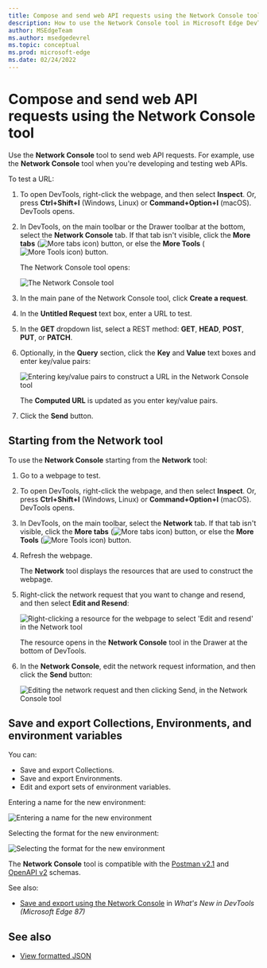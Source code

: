 ```yaml
---
title: Compose and send web API requests using the Network Console tool
description: How to use the Network Console tool in Microsoft Edge DevTools to make synthetic network requests over HTTP when you're developing and testing web APIs.
author: MSEdgeTeam
ms.author: msedgedevrel
ms.topic: conceptual
ms.prod: microsoft-edge
ms.date: 02/24/2022
---
```

# Compose and send web API requests using the Network Console tool

Use the **Network Console** tool to send web API requests.  For example, use the **Network Console** tool when you're developing and testing web APIs.

To test a URL:

1. To open DevTools, right-click the webpage, and then select **Inspect**.  Or, press **Ctrl+Shift+I** (Windows, Linux) or **Command+Option+I** (macOS).  DevTools opens.

1. In DevTools, on the main toolbar or the Drawer toolbar at the bottom, select the **Network Console** tab.  If that tab isn't visible, click the **More tabs** (![More tabs icon](../media/more-tabs-icon-light-theme.png)) button, or else the **More Tools** (![More Tools icon](../media/more-tools-icon-light-theme.png)) button.

   The Network Console tool opens:

   ![The Network Console tool](images/network-console-tool.png)

1. In the main pane of the Network Console tool, click **Create a request**.

1. In the **Untitled Request** text box, enter a URL to test.

1. In the **GET** dropdown list, select a REST method: **GET**, **HEAD**, **POST**, **PUT**, or **PATCH**.

1. Optionally, in the **Query** section, click the **Key** and **Value** text boxes and enter key/value pairs:

   ![Entering key/value pairs to construct a URL in the Network Console tool](images/entering-key-value-pairs.png)

   The **Computed URL** is updated as you enter key/value pairs.

1. Click the **Send** button.


<!-- ====================================================================== -->
## Starting from the Network tool

To use the **Network Console** starting from the **Network** tool:

1. Go to a webpage to test.

1. To open DevTools, right-click the webpage, and then select **Inspect**.  Or, press **Ctrl+Shift+I** (Windows, Linux) or **Command+Option+I** (macOS).  DevTools opens.

1. In DevTools, on the main toolbar, select the **Network** tab.  If that tab isn't visible, click the **More tabs** (![More tabs icon](../media/more-tabs-icon-light-theme.png)) button, or else the **More Tools** (![More Tools icon](../media/more-tools-icon-light-theme.png)) button.

1. Refresh the webpage.

   The **Network** tool displays the resources that are used to construct the webpage.

1. Right-click the network request that you want to change and resend, and then select **Edit and Resend**:

   ![Right-clicking a resource for the webpage to select 'Edit and resend' in the Network tool](images/edit-and-resend.png)

   The resource opens in the **Network Console** tool in the Drawer at the bottom of DevTools.

1. In the **Network Console**, edit the network request information, and then click the **Send** button:

   ![Editing the network request and then clicking Send, in the Network Console tool](images/edit-then-send.png)

   <!-- Another screenshot (used by Experimental Features article)

   ![The Network Console tool in the main toolbar](../media/network-network-console.png) -->


<!-- ====================================================================== -->
## Save and export Collections, Environments, and environment variables

You can:
*  Save and export Collections.
*  Save and export Environments.
*  Edit and export sets of environment variables.

Entering a name for the new environment:

![Entering a name for the new environment](images/network-console-environments-new-name.png)

Selecting the format for the new environment:

![Selecting the format for the new environment](images/network-console-environments-new-format.png)

The **Network Console** tool is compatible with the [Postman v2.1](https://schema.getpostman.com/json/collection/v2.1.0/docs/index.html) and [OpenAPI v2](https://swagger.io/specification/v2) schemas.

See also:
* [Save and export using the Network Console](../whats-new/2020/10/devtools.md#save-and-export-using-the-network-console) in _What's New in DevTools (Microsoft Edge 87)_


<!-- ====================================================================== -->
## See also

* [View formatted JSON](../json-viewer/json-viewer.md)
<!-- * [edge-devtools-network-console repo](https://github.com/microsoft/edge-devtools-network-console) -->
